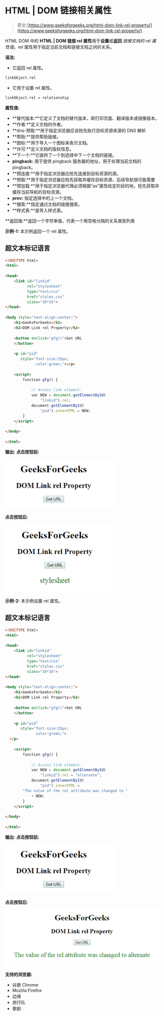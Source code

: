 # HTML | DOM 链接相关属性

> 原文:[https://www.geeksforgeeks.org/html-dom-link-rel-property/](https://www.geeksforgeeks.org/html-dom-link-rel-property/)

HTML DOM 中的 **HTML | DOM 链接 rel 属性**用于**设置**或**返回** *链接文档的 rel 属性值*。rel 属性用于指定当前文档和链接文档之间的关系。

**语法:**

*   它返回 rel 属性。

```html
linkObject.rel
```

*   它用于设置 rel 属性。

```html
linkObject.rel = relationship
```

**属性值:**

*   **替代版本:**它定义了文档的替代版本，即打印页面、翻译版本或镜像版本。
*   **作者:**定义文档的作者。
*   **dns-预取:**用于指定浏览器应该抢先执行目标资源来源的 DNS 解析
*   **帮助:**提供帮助链接。
*   **图标:**用于导入一个图标来表示文档。
*   **许可:**定义文档的版权信息。
*   **下一个:**它提供了一个到选择中下一个文档的链接。
*   **pingback:** 用于提供 pingback 服务器的地址，用于处理当前文档的 pingback。
*   **预连接:**用于指定浏览器应抢先连接到目标资源的源。
*   **预取:**用于指定浏览器应抢先获取并缓存目标资源，后续导航很可能需要
*   **预加载:**用于指定浏览器代理必须根据“as”属性给定的目的地，抢先获取并缓存当前导航的目标资源。
*   **prev:** 指定选择中的上一个文档。
*   **搜索:**指定通过文档的链接搜索。
*   **样式表:**是导入样式表。

**返回值:**返回一个字符串值，代表一个用空格分隔的关系类型列表

**示例-1:** 本示例返回一个 rel 属性。

## 超文本标记语言

```html
<!DOCTYPE html>
<html>

<head>
    <link id="linkid"
          rel="stylesheet"
          type="text/css"
          href="styles.css"
          sizes="16*16">
</head>

<body style="text-align:center;">
    <h1>GeeksForGeeks</h1>
    <h2>DOM Link rel Property</h2>

    <button onclick="gfg()">Get URL
    </button>

    <p id="pid"
       style="font-size:25px;
              color:green;"></p>

    <script>
        function gfg() {

            // Access link element.
            var NEW = document.getElementById(
                "linkid").rel;
            document.getElementById(
                "pid").innerHTML = NEW;
        }
    </script>

</body>

</html>
```

**输出:**
**点击按钮前:**

![](img/ed38a5b9a5000ccc133b8b71a5496dea.png)

**点击按钮后:**

![](img/dbb6701f9ae52933ff8dea71683c6d17.png)

**示例-2:** 本示例设置 rel 属性。

## 超文本标记语言

```html
<!DOCTYPE html>
<html>

<head>
    <link id="linkid"
          rel="stylesheet"
          type="text/css"
          href="styles.css"
          sizes="16*16">
</head>

<body style="text-align:center;">
    <h1>GeeksForGeeks</h1>
    <h2>DOM Link rel Property</h2>

    <button onclick="gfg()">Get URL
    </button>

    <p id="pid"
       style="font-size:25px;
              color:green;">
  </p>

    <script>
        function gfg() {

            // Access link element.
            var NEW = document.getElementById(
                "linkid").rel = "alternate";
            document.getElementById(
                "pid").innerHTML =
        "The value of the rel attribute was changed to "
            + NEW;
        }
    </script>

</body>

</html>
```

**输出:**
**点击按钮前:**

![](img/ed38a5b9a5000ccc133b8b71a5496dea.png)

**点击按钮后:**

![](img/e4a780364488907211ebe021900bf7b8.png)

**支持的浏览器:**

*   谷歌 Chrome
*   Mozilla Firefox
*   边缘
*   旅行队
*   歌剧